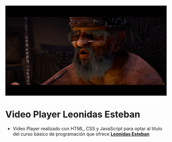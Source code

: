 ![Screen](https://github.com/satrianivzla/vplayer_leonidas_esteban/blob/main/assets/images/poster.png)

# Video Player Leonidas Esteban

- Video Player realizado con HTML, CSS y JavaScript para optar al titulo del curso básico de programación que ofrece **[Leonidas Esteban](https://leonidasesteban.com/ "Curso de Leonidas Esteban")**
